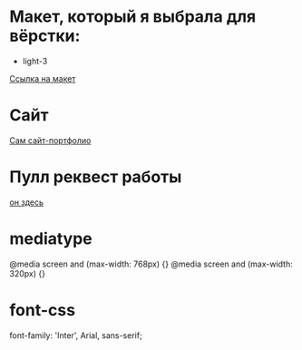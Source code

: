# Макет, который я выбрала для вёрстки:

* light-3

[Ссылка на макет](https://www.figma.com/file/6FMWkB94wE7KTkcCgUXtnC/light-1?type=design&node-id=891-3857&mode=design&t=2o1n0jVrlmCiWxAF-0)

# Сайт
[Сам сайт-портфолио](https://immweasel.diploma.nomoredomainsrocks.ru/)

# Пулл реквест работы
[он здесь](https://github.com/immweasel/movies-explorer-frontend/pull/19)


# mediatype
@media screen and (max-width: 768px) {}
@media screen and (max-width: 320px) {}

# font-css
font-family: 'Inter', Arial, sans-serif;
